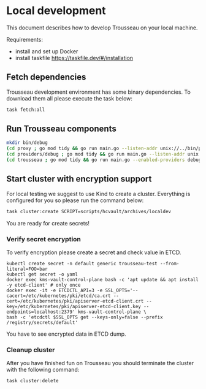 # Local development

This document describes how to develop Trousseau on your local machine.

Requirements:

* install and set up Docker
* install taskfile https://taskfile.dev/#/installation

## Fetch dependencies

Trousseau development environment has some binary dependencies. To download them all please execute the task below:

```bash
task fetch:all
```

## Run Trousseau components

```bash
mkdir bin/debug
(cd proxy ; go mod tidy && go run main.go --listen-addr unix://../bin/proxy.socket --trousseau-addr ../bin/trousseau.socket)
(cd providers/debug ; go mod tidy && go run main.go --listen-addr unix://../../bin/debug/debug.socket)
(cd trousseau ; go mod tidy && go run main.go --enabled-providers debug --socket-location ../bin --listen-addr unix://../bin/trousseau.socket --zap-encoder=console --v=5)
```

## Start cluster with encryption support

For local testing we suggest to use Kind to create a cluster. Everything is configured for you so please run the command below:

```bash
task cluster:create SCRIPT=scripts/hcvault/archives/localdev
```

You are ready for create secrets!

### Verify secret encryption

To verify encryption please create a secret and check value in ETCD.

```
kubectl create secret -n default generic trousseau-test --from-literal=FOO=bar
kubectl get secret -o yaml
docker exec kms-vault-control-plane bash -c 'apt update && apt install -y etcd-client' # only once
docker exec -it -e ETCDCTL_API=3 -e SSL_OPTS='--cacert=/etc/kubernetes/pki/etcd/ca.crt --cert=/etc/kubernetes/pki/apiserver-etcd-client.crt --key=/etc/kubernetes/pki/apiserver-etcd-client.key --endpoints=localhost:2379' kms-vault-control-plane \
bash -c 'etcdctl $SSL_OPTS get --keys-only=false --prefix /registry/secrets/default'
```

You have to see encrypted data in ETCD dump.

### Cleanup cluster

After you have finished fun on Trousseau you should terminate the cluster with the following command:

```bash
task cluster:delete
```

